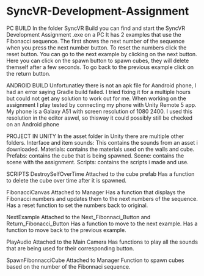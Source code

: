 # SyncVR-Development-Assignment

PC BUILD
In the folder SyncVR Build you can find and start the SyncVR Development Assignment .exe on a PC
It has 2 examples that use the Fibonacci sequence.
The first shows the next number of the sequence when you press the next  number button. To reset the numbers click the reset button.
You can go  to the next example by clicking on the next button.
Here you can click on the spawn button to spawn cubes, they will delete themself after a few seconds.
To go back to the previous example click on the return button.


ANDROID BUILD
Unfortunatley there is not an apk file for Aandroid phone, I had an error saying Gradle build failed. I tried fixing it for a multiple hours but could not get any solution to work out for me.
When working on the assignment I play tested by connecting my phone with Unity Remote 5 app. My phone is a Galaxy A51 with screen resolution of 1080 2400. I used this resolution in the editor aswel, so  thisway it could possibly still be checked on an Android phone


PROJECT IN UNITY
In the asset folder in Unity there are multiple other folders.
Interface and item sounds: This contains the sounds from an asset i downloaded.
Materials: contains the materials used on the walls and cube.
Prefabs: contains the cube that is being spawned.
Scene: contains the scene with the assignment.
Scripts: contains the scripts i made and use.


SCRIPTS
DestroySelfOverTime
Attached to the cube prefab
Has a function to delete the cube over time after it is spawned.

FibonacciCanvas
Attached to Manager
Has a function that displays the Fibonacci numbers and updates them to the next numbers of the sequence.
Has a reset function to set the numbers back to original.

NextExample
Attached to the Next_Fibonnaci_Button and Return_Fibonacci_Button
Has a function to move to the next example.
Has a function to move back to the previous example.

PlayAudio
Attached to the Main Camera
Has functions to play all the sounds that are being used for their corresponding button.

SpawnFibonnacciCube
Attached to Manager
Function to spawn cubes based on the number of the Fibonnaci sequence.


